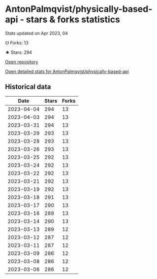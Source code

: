 # AntonPalmqvist/physically-based-api - stars & forks statistics

Stats updated on Apr 2023, 04

☋ Forks: 13

★ Stars: 294

[Open repository](https://github.com/AntonPalmqvist/physically-based-api)

[Open detailed stats for AntonPalmqvist/physically-based-api](https://reviewgithub.com/rep/AntonPalmqvist/physically-based-api)

## Historical data
| Date | Stars | Forks |
|------|-------|-------|
| 2023-04-04 | 294 | 13 | 
| 2023-04-03 | 294 | 13 | 
| 2023-03-31 | 294 | 13 | 
| 2023-03-29 | 293 | 13 | 
| 2023-03-28 | 293 | 13 | 
| 2023-03-26 | 293 | 13 | 
| 2023-03-25 | 292 | 13 | 
| 2023-03-24 | 292 | 13 | 
| 2023-03-22 | 292 | 13 | 
| 2023-03-21 | 292 | 13 | 
| 2023-03-19 | 292 | 13 | 
| 2023-03-18 | 291 | 13 | 
| 2023-03-17 | 290 | 13 | 
| 2023-03-16 | 289 | 13 | 
| 2023-03-14 | 290 | 13 | 
| 2023-03-13 | 289 | 12 | 
| 2023-03-12 | 287 | 12 | 
| 2023-03-11 | 287 | 12 | 
| 2023-03-09 | 286 | 12 | 
| 2023-03-08 | 286 | 12 | 
| 2023-03-06 | 286 | 12 | 

